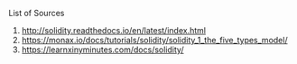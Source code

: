 List of Sources

1. http://solidity.readthedocs.io/en/latest/index.html
2. https://monax.io/docs/tutorials/solidity/solidity_1_the_five_types_model/
3. https://learnxinyminutes.com/docs/solidity/
